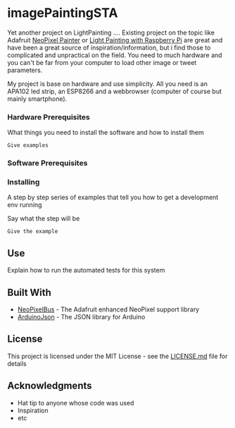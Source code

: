 # imagePaintingSTA

Yet another project on LightPainting ....
Existing project on the topic like Adafruit [NeoPixel Painter](https://learn.adafruit.com/neopixel-painter/overview) or [Light Painting with Raspberry Pi](https://learn.adafruit.com/light-painting-with-raspberry-pi/overview) are great and have been a great source of inspiration/information, but i find those to complicated and unpractical on the field. You need to much hardware and you can't be far from your computer to load other image or tweet parameters.

My project is base on hardware and use simplicity. All you need is an APA102 led strip, an ESP8266 and a webbrowser (computer of course but mainly smartphone).

### Hardware Prerequisites

What things you need to install the software and how to install them

```
Give examples
```

### Software Prerequisites


### Installing

A step by step series of examples that tell you how to get a development env running

Say what the step will be

```
Give the example
```

## Use

Explain how to run the automated tests for this system


## Built With

* [NeoPixelBus](https://github.com/Makuna/NeoPixelBus) - The Adafruit enhanced NeoPixel support library
* [ArduinoJson](https://github.com/bblanchon/ArduinoJson) - The JSON library for Arduino

## License

This project is licensed under the MIT License - see the [LICENSE.md](LICENSE.md) file for details

## Acknowledgments

* Hat tip to anyone whose code was used
* Inspiration
* etc
